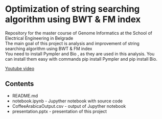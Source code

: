# Optimization of string searching algorithm using BWT & FM index
  <p>
 <div> Repository for the master course of Genome Informatics at the School of Electrical Engineering in Belgrade </div>
  The main goal of this project is analysis and improvement  of string searching algorithm using BWT & FM index
  <br>
  You need to install Pympler and Bio , as they are used in this analysis. You can install them easy with commands pip install Pympler and pip install Bio.
  </p>
  <a href="https://youtu.be/2SiScMkcJ_4">Youtube video</a>
  
  <h2> Contents </h2>
  <ul>
    <li>README.md</li>
    <li>notebook.ipynb - Jupyther notebook with source code</li>
    <li>CoffeeArabicaOutput.csv - output of Jupyther notebook</li>
    <li>presentation.pptx - presentation of this project</li>
       
    
</ul>



